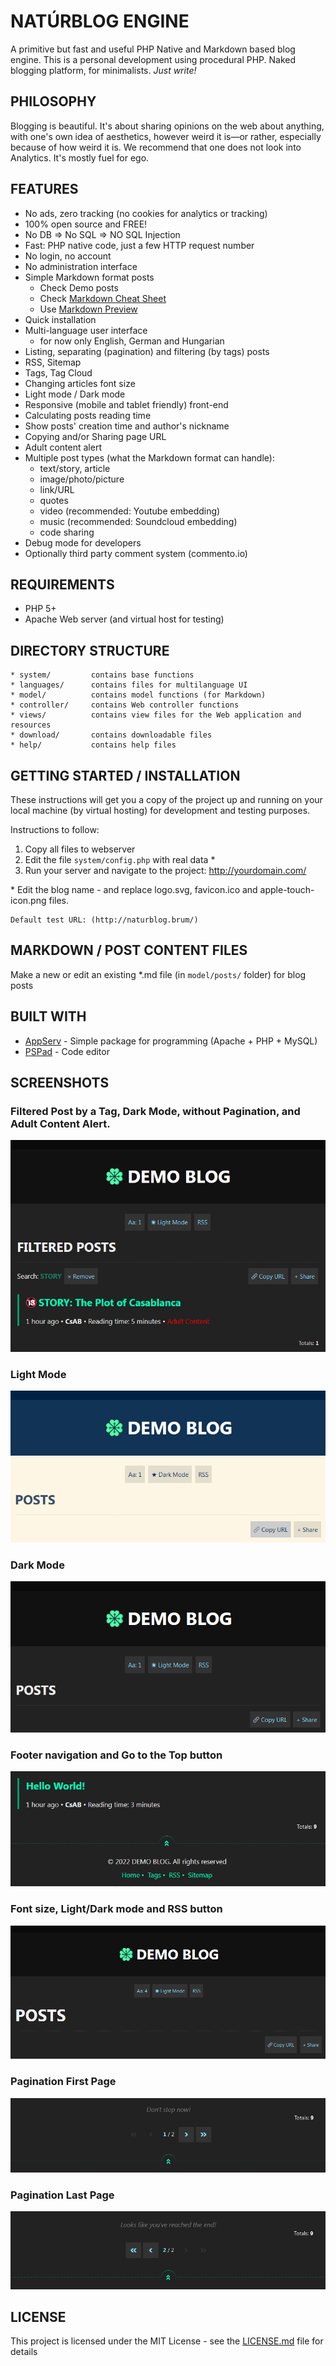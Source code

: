 # NATÚRBLOG ENGINE

A primitive but fast and useful PHP Native and Markdown based blog engine.
This is a personal development using procedural PHP. 
Naked blogging platform, for minimalists. _Just write!_

## PHILOSOPHY

Blogging is beautiful. It's about sharing opinions on the web about anything, with one's own idea of aesthetics, however weird it is—or rather, especially because of how weird it is.
We recommend that one does not look into Analytics. It's mostly fuel for ego.

## FEATURES

* No ads, zero tracking (no cookies for analytics or tracking)
* 100% open source and FREE!
* No DB => No SQL => NO SQL Injection
* Fast: PHP native code, just a few HTTP request number
* No login, no account 
* No administration interface
* Simple Markdown format posts
  - Check Demo posts
  - Check [Markdown Cheat Sheet](https://www.markdownguide.org/cheat-sheet/)
  - Use [Markdown Preview](https://markdownlivepreview.com/)
* Quick installation
* Multi-language user interface
  - for now only English, German and Hungarian
* Listing, separating (pagination) and filtering (by tags) posts
* RSS, Sitemap
* Tags, Tag Cloud
* Changing articles font size
* Light mode / Dark mode
* Responsive (mobile and tablet friendly) front-end
* Calculating posts reading time
* Show posts' creation time and author's nickname
* Copying and/or Sharing page URL
* Adult content alert
* Multiple post types (what the Markdown format can handle):
  - text/story, article
  - image/photo/picture
  - link/URL
  - quotes
  - video (recommended: Youtube embedding)
  - music (recommended: Soundcloud embedding)
  - code sharing
* Debug mode for developers
* Optionally third party comment system (commento.io) 

## REQUIREMENTS

* PHP 5+
* Apache Web server (and virtual host for testing)

## DIRECTORY STRUCTURE

~~~
* system/         contains base functions
* languages/      contains files for multilanguage UI
* model/          contains model functions (for Markdown)
* controller/     contains Web controller functions
* views/          contains view files for the Web application and resources
* download/       contains downloadable files
* help/           contains help files
~~~

## GETTING STARTED / INSTALLATION

These instructions will get you a copy of the project up and running on your local machine (by virtual hosting) for development and testing purposes. 

Instructions to follow:

1. Copy all files to webserver
2. Edit the file `system/config.php` with real data \*
3. Run your server and navigate to the project: http://yourdomain.com/

\* Edit the blog name - and replace logo.svg, favicon.ico and apple-touch-icon.png files.

~~~
Default test URL: (http://naturblog.brum/)
~~~

## MARKDOWN / POST CONTENT FILES

Make a new or edit an existing *.md file (in `model/posts/` folder) for blog posts

## BUILT WITH

* [AppServ](https://www.appserv.org/) - Simple package for programming (Apache + PHP + MySQL)
* [PSPad](https://www.pspad.com/) - Code editor

## SCREENSHOTS

### Filtered Post by a Tag, Dark Mode, without Pagination, and Adult Content Alert.  

![Filtered posts](https://raw.githubusercontent.com/webdevCsAB/naturblog/main/help/nb-help-filtered-posts.PNG)

### Light Mode

![Light Mode](https://raw.githubusercontent.com/webdevCsAB/naturblog/main/help/nb-help-light-mode.PNG)

### Dark Mode

![Dark Mode](https://raw.githubusercontent.com/webdevCsAB/naturblog/main/help/nb-help-dark-mode.PNG)

### Footer navigation and Go to the Top button

![Go to the Top](https://raw.githubusercontent.com/webdevCsAB/naturblog/main/help/nb-footer-go-to-the-top.PNG)

### Font size, Light/Dark mode and RSS button

![User friendly design](https://raw.githubusercontent.com/webdevCsAB/naturblog/main/help/nb-help-large-font-size.PNG)

### Pagination First Page

![Pagination First Page](https://raw.githubusercontent.com/webdevCsAB/naturblog/main/help/nb-help-paginator-dont-stop-now.PNG)

### Pagination Last Page

![Pagination First Page](https://raw.githubusercontent.com/webdevCsAB/naturblog/main/help/nb-help-paginator-last-page.PNG)

## LICENSE

This project is licensed under the MIT License - see the [LICENSE.md](LICENSE.md) file for details